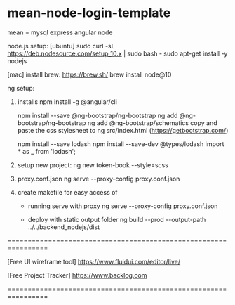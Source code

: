 # mean-node-login-template
mean = mysql express angular node

node.js setup:
  [ubuntu]
  sudo curl -sL https://deb.nodesource.com/setup_10.x | sudo bash -
  sudo apt-get install -y nodejs

  [mac]
  install brew: https://brew.sh/
  brew install node@10

ng setup:
  1) installs
     npm install -g @angular/cli

     npm install --save @ng-bootstrap/ng-bootstrap
     ng add @ng-bootstrap/ng-bootstrap
     ng add @ng-bootstrap/schematics
     copy and paste the css stylesheet<link> to ng src/index.html (https://getbootstrap.com/)

     npm install --save lodash
     npm install --save-dev @types/lodash
     import * as _ from 'lodash';
 
  2) setup new project:
     ng new token-book --style=scss

  3) proxy.conf.json
     ng serve --proxy-config proxy.conf.json

  4) create makefile for easy access of
     - running serve with proxy
       ng serve --proxy-config proxy.conf.json
       
     - deploy with static output folder
       ng build --prod --output-path ../../backend_nodejs/dist

================================================================

[Free UI wireframe tool]
https://www.fluidui.com/editor/live/


[Free Project Tracker]
https://www.backlog.com

================================================================